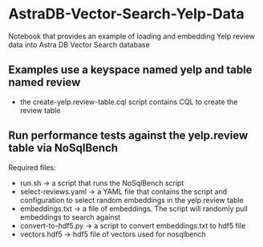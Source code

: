 # AstraDB-Vector-Search-Yelp-Data
Notebook that provides an example of loading and embedding Yelp review data into Astra DB Vector Search database

## Examples use a keyspace named yelp and table named review
- the create-yelp.review-table.cql script contains CQL to create the review table

## Run performance tests against the yelp.review table via NoSqlBench
Required files:
- run.sh -> a script that runs the NoSqlBench script
- select-reviews.yaml -> a YAML file that contains the script and configuration to select random embeddings in the yelp.review table
- embeddings.txt -> a file of embeddings. The script will randomly pull embeddings to search against
- convert-to-hdf5.py -> a script to convert embeddings.txt to hdf5 file
- vectors.hdf5 -> hdf5 file of vectors used for nosqlbench
